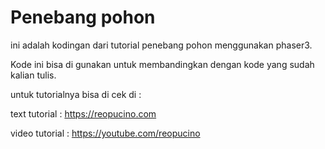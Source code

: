 # Penebang pohon

ini adalah kodingan dari tutorial penebang pohon menggunakan phaser3. 

Kode ini bisa di gunakan untuk membandingkan dengan kode yang sudah kalian tulis.

untuk tutorialnya bisa di cek di :

text tutorial : https://reopucino.com

video tutorial : https://youtube.com/reopucino

